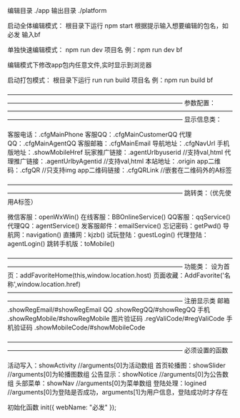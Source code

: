 编辑目录   ./app
输出目录   ./platform

启动全体编辑模式：  根目录下运行 npm start 根据提示输入想要编辑的包名，如必发  输入bf

单独快速编辑模式：  npm run dev 项目名 例：npm run dev bf

编辑模式下修改app包内任意文件,实时显示到浏览器

启动打包模式：  根目录下运行 run run build 项目名  例：npm run build bf

————————————————————————————————————————————————————————————————
参数配置：
————————————————————————————————————————————————————————————————
显示信息类：

客服电话：.cfgMainPhone
客服QQ：.cfgMainCustomerQQ
代理QQ：.cfgMainAgentQQ
客服邮箱：.cfgMainEmail
导航地址：.cfgNavUrl
手机版地址：.showMobileHref
玩家推广链接：.agentUrlbyuserid  //支持val,html
代理推广链接：.agentUrlbyAgentid //支持val,html
本站地址：.origin
app二维码：.cfgQR  //只支持img
app二维码链接：.cfgQRLink  //嵌套在二维码外的A标签

————————————————————————————————————————————————————————————————
跳转类：（优先使用A标签）

微信客服：openWxWin()
在线客服：BBOnlineService()
QQ客服：qqService()
代理QQ：agentService()
发客服邮件：emailService()
忘记密码：getPwd()
导航网：navigation()
直播网：kjzb()
试玩登陆：guestLogin()
代理登陆：agentLogin()
跳转手机版：toMobile()

————————————————————————————————————————————————————————————————
功能类：
设为首页：addFavoriteHome(this,window.location.host)
页面收藏：AddFavorite('名称',window.location.href)
————————————————————————————————————————————————————————————————
注册显示类
邮箱 .showRegEmail/#showRegEmail
QQ   .showRegQQ/#showRegQQ
手机  .showRegMobile/#showRegMobile
图片验证码 .regValiCode/#regValiCode
手机验证码 .showMobileCode/#showMobileCode

————————————————————————————————————————————————————————————————
必须设置的函数

活动写入：showActivity //arguments[0]为活动数组
首页轮播图：showSlider //arguments[0]为轮播图数组
公告显示：showNotice 	 //arguments[0]为公告数组
头部菜单：showNav //arguments[0]为菜单数组
登陆处理：logined //arguments[0]为登陆是否成功，arguments[1]为用户信息，登陆成功时才存在

初始化函数
init({
  webName: "必发"
});









